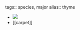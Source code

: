 tags:: species, major
alias:: thyme

- ![](https://peach-geographical-bat-397.mypinata.cloud/ipfs/QmRjCnZVkRiGqcaaXbz7ysYMaYizwpFVd4wvBWq3rWfJFY)
- [[carpet]]